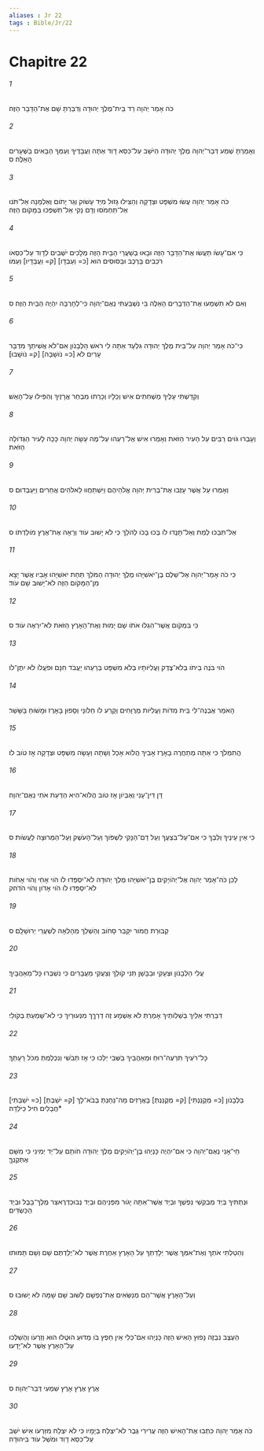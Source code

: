 ```yaml
---
aliases : Jr 22
tags : Bible/Jr/22
---
```


# Chapitre 22

###### 1
כֹּה אָמַר יְהוָה רֵד בֵּית־מֶלֶךְ יְהוּדָה וְדִבַּרְתָּ שָׁם אֶת־הַדָּבָר הַזֶּה׃
###### 2
וְאָמַרְתָּ שְׁמַע דְּבַר־יְהוָה מֶלֶךְ יְהוּדָה הַיֹּשֵׁב עַל־כִּסֵּא דָוִד אַתָּה וַעֲבָדֶיךָ וְעַמְּךָ הַבָּאִים בַּשְּׁעָרִים הָאֵלֶּה׃ ס
###### 3
כֹּה אָמַר יְהוָה עֲשׂוּ מִשְׁפָּט וּצְדָקָה וְהַצִּילוּ גָזוּל מִיַּד עָשֹׁוק וְגֵר יָתֹום וְאַלְמָנָה אַל־תֹּנוּ אַל־תַּחְמֹסוּ וְדָם נָקִי אַל־תִּשְׁפְּכוּ בַּמָּקֹום הַזֶּה׃
###### 4
כִּי אִם־עָשֹׂו תַּעֲשׂוּ אֶת־הַדָּבָר הַזֶּה וּבָאוּ בְשַׁעֲרֵי הַבַּיִת הַזֶּה מְלָכִים יֹשְׁבִים לְדָוִד עַל־כִּסְאֹו רֹכְבִים בָּרֶכֶב וּבַסּוּסִים הוּא [כ= וְעַבְדָו] [ק= וַעֲבָדָיו] וְעַמֹּו׃
###### 5
וְאִם לֹא תִשְׁמְעוּ אֶת־הַדְּבָרִים הָאֵלֶּה בִּי נִשְׁבַּעְתִּי נְאֻם־יְהוָה כִּי־לְחָרְבָּה יִהְיֶה הַבַּיִת הַזֶּה׃ ס
###### 6
כִּי־כֹה אָמַר יְהוָה עַל־בֵּית מֶלֶךְ יְהוּדָה גִּלְעָד אַתָּה לִי רֹאשׁ הַלְּבָנֹון אִם־לֹא אֲשִׁיתְךָ מִדְבָּר עָרִים לֹא [כ= נֹושָׁבָה] [ק= נֹושָׁבוּ]׃
###### 7
וְקִדַּשְׁתִּי עָלֶיךָ מַשְׁחִתִים אִישׁ וְכֵלָיו וְכָרְתוּ מִבְחַר אֲרָזֶיךָ וְהִפִּילוּ עַל־הָאֵשׁ׃
###### 8
וְעָבְרוּ גֹּויִם רַבִּים עַל הָעִיר הַזֹּאת וְאָמְרוּ אִישׁ אֶל־רֵעֵהוּ עַל־מֶה עָשָׂה יְהוָה כָּכָה לָעִיר הַגְּדֹולָה הַזֹּאת׃
###### 9
וְאָמְרוּ עַל אֲשֶׁר עָזְבוּ אֶת־בְּרִית יְהוָה אֱלֹהֵיהֶם וַיִּשְׁתַּחֲווּ לֵאלֹהִים אֲחֵרִים וַיַּעַבְדוּם׃ ס
###### 10
אַל־תִּבְכּוּ לְמֵת וְאַל־תָּנֻדוּ לֹו בְּכוּ בָכֹו לַהֹלֵךְ כִּי לֹא יָשׁוּב עֹוד וְרָאָה אֶת־אֶרֶץ מֹולַדְתֹּו׃ ס
###### 11
כִּי כֹה אָמַר־יְהוָה אֶל־שַׁלֻּם בֶּן־יֹאשִׁיָּהוּ מֶלֶךְ יְהוּדָה הַמֹּלֵךְ תַּחַת יֹאשִׁיָּהוּ אָבִיו אֲשֶׁר יָצָא מִן־הַמָּקֹום הַזֶּה לֹא־יָשׁוּב שָׁם עֹוד׃
###### 12
כִּי בִּמְקֹום אֲשֶׁר־הִגְלוּ אֹתֹו שָׁם יָמוּת וְאֶת־הָאָרֶץ הַזֹּאת לֹא־יִרְאֶה עֹוד׃ ס
###### 13
הֹוי בֹּנֶה בֵיתֹו בְּלֹא־צֶדֶק וַעֲלִיֹּותָיו בְּלֹא מִשְׁפָּט בְּרֵעֵהוּ יַעֲבֹד חִנָּם וּפֹעֲלֹו לֹא יִתֶּן־לֹו׃
###### 14
הָאֹמֵר אֶבְנֶה־לִּי בֵּית מִדֹּות וַעֲלִיֹּות מְרֻוָּחִים וְקָרַע לֹו חַלֹּונָי וְסָפוּן בָּאָרֶז וּמָשֹׁוחַ בַּשָּׁשַׁר׃
###### 15
הֲתִמְלֹךְ כִּי אַתָּה מְתַחֲרֶה בָאָרֶז אָבִיךָ הֲלֹוא אָכַל וְשָׁתָה וְעָשָׂה מִשְׁפָּט וּצְדָקָה אָז טֹוב לֹו׃
###### 16
דָּן דִּין־עָנִי וְאֶבְיֹון אָז טֹוב הֲלֹוא־הִיא הַדַּעַת אֹתִי נְאֻם־יְהוָה׃
###### 17
כִּי אֵין עֵינֶיךָ וְלִבְּךָ כִּי אִם־עַל־בִּצְעֶךָ וְעַל דַּם־הַנָּקִי לִשְׁפֹּוךְ וְעַל־הָעֹשֶׁק וְעַל־הַמְּרוּצָה לַעֲשֹׂות׃ ס
###### 18
לָכֵן כֹּה־אָמַר יְהוָה אֶל־יְהֹויָקִים בֶּן־יֹאשִׁיָּהוּ מֶלֶךְ יְהוּדָה לֹא־יִסְפְּדוּ לֹו הֹוי אָחִי וְהֹוי אָחֹות לֹא־יִסְפְּדוּ לֹו הֹוי אָדֹון וְהֹוי הֹדֹה׃ק
###### 19
קְבוּרַת חֲמֹור יִקָּבֵר סָחֹוב וְהַשְׁלֵךְ מֵהָלְאָה לְשַׁעֲרֵי יְרוּשָׁלִָם׃ ס
###### 20
עֲלִי הַלְּבָנֹון וּצְעָקִי וּבַבָּשָׁן תְּנִי קֹולֵךְ וְצַעֲקִי מֵעֲבָרִים כִּי נִשְׁבְּרוּ כָּל־מְאַהֲבָיִךְ׃
###### 21
דִּבַּרְתִּי אֵלַיִךְ בְּשַׁלְוֹתַיִךְ אָמַרְתְּ לֹא אֶשְׁמָע זֶה דַרְךֵּךְ מִנְּעוּרַיִךְ כִּי לֹא־שָׁמַעַתְּ בְּקֹולִי׃
###### 22
כָּל־רֹעַיִךְ תִּרְעֶה־רוּחַ וּמְאַהֲבַיִךְ בַּשְּׁבִי יֵלֵכוּ כִּי אָז תֵּבֹשִׁי וְנִכְלַמְתְּ מִכֹּל רָעָתֵךְ׃
###### 23
[כ= יֹשַׁבְתִּי] [ק= יֹשַׁבְתְּ] בַּלְּבָנֹון [כ= מְקֻנַּנְתִּי] [ק= מְקֻנַּנְתְּ] בָּאֲרָזִים מַה־נֵּחַנְתְּ בְּבֹא־לָךְ חֲבָלִים חִיל כַּיֹּלֵדָה׃*
###### 24
חַי־אָנִי נְאֻם־יְהוָה כִּי אִם־יִהְיֶה כָּנְיָהוּ בֶן־יְהֹויָקִים מֶלֶךְ יְהוּדָה חֹותָם עַל־יַד יְמִינִי כִּי מִשָּׁם אֶתְּקֶנְךָּ׃
###### 25
וּנְתַתִּיךָ בְּיַד מְבַקְשֵׁי נַפְשֶׁךָ וּבְיַד אֲשֶׁר־אַתָּה יָגֹור מִפְּנֵיהֶם וּבְיַד נְבוּכַדְרֶאצַּר מֶלֶךְ־בָּבֶל וּבְיַד הַכַּשְׂדִּים׃
###### 26
וְהֵטַלְתִּי אֹתְךָ וְאֶת־אִמְּךָ אֲשֶׁר יְלָדַתְךָ עַל הָאָרֶץ אַחֶרֶת אֲשֶׁר לֹא־יֻלַּדְתֶּם שָׁם וְשָׁם תָּמוּתוּ׃
###### 27
וְעַל־הָאָרֶץ אֲשֶׁר־הֵם מְנַשְּׂאִים אֶת־נַפְשָׁם לָשׁוּב שָׁם שָׁמָּה לֹא יָשׁוּבוּ׃ ס
###### 28
הַעֶצֶב נִבְזֶה נָפוּץ הָאִישׁ הַזֶּה כָּנְיָהוּ אִם־כְּלִי אֵין חֵפֶץ בֹּו מַדּוּעַ הוּטֲלוּ הוּא וְזַרְעֹו וְהֻשְׁלְכוּ עַל־הָאָרֶץ אֲשֶׁר לֹא־יָדָעוּ׃
###### 29
אֶרֶץ אֶרֶץ אָרֶץ שִׁמְעִי דְּבַר־יְהוָה׃ ס
###### 30
כֹּה אָמַר יְהוָה כִּתְבוּ אֶת־הָאִישׁ הַזֶּה עֲרִירִי גֶּבֶר לֹא־יִצְלַח בְּיָמָיו כִּי לֹא יִצְלַח מִזַּרְעֹו אִישׁ יֹשֵׁב עַל־כִּסֵּא דָוִד וּמֹשֵׁל עֹוד בִּיהוּדָה׃
